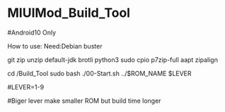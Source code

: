 # MIUIMod_Build_Tool

#Android10 Only

How to use: Need:Debian buster

git zip unzip default-jdk brotli python3 sudo cpio p7zip-full aapt zipalign

cd /Build_Tool sudo bash ./00-Start.sh ../$ROM_NAME $LEVER

#LEVER=1-9

#Biger lever make smaller ROM but build time longer

